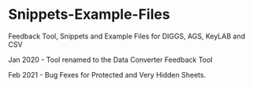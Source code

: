 # Snippets-Example-Files
Feedback Tool, Snippets and Example Files for DIGGS, AGS, KeyLAB and CSV

Jan 2020 - Tool renamed to the Data Converter Feedback Tool

Feb 2021 - Bug Fexes for Protected and Very Hidden Sheets.
